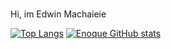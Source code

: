###
Hi, im Edwin Machaieie



[![Top Langs](https://github-readme-stats.vercel.app/api/top-langs/?username=Machaieie&show_icons=true&theme=radical)](https://github.com/anuraghazra/github-readme-stats)
[![Enoque GitHub stats](https://github-readme-stats.vercel.app/api?username=Machaieie&show_icons=true&theme=radical)](https://github.com/anuraghazra/github-readme-stats)


